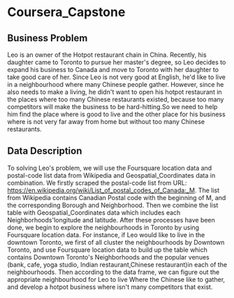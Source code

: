 # Coursera_Capstone

## Business Problem
Leo is an owner of the Hotpot restaurant chain in China. Recently, his daughter came to Toronto to pursue her master's degree, so Leo decides to expand his business to Canada and move to Toronto with her daughter to take good care of her. Since Leo is not very good at English, he'd like to live in a neighbourhood where many Chinese people gather. However, since he also needs to make a living, he didn't want to open his hotpot restaurant in the places where too many Chinese restaurants existed, because too many competitors will make the business to be hard-hitting.So we need to help him find the place where is good to live and the other place for his business where is not very far away from home but without too many Chinese restaurants.

## Data Description
To solving Leo's problem, we will use the Foursquare location data and postal-code list data from Wikipedia and Geospatial_Coordinates data in combination. 
We firstly scraped the postal-code list from URL: https://en.wikipedia.org/wiki/List_of_postal_codes_of_Canada:_M. 
The list from Wikipedia contains Canadian Postal code with the beginning of M, and the corresponding Borough and Neighborhood. Then we combine the list table with Geospatial_Coordinates data which includes each Neighborhoods'longitude and latitude. After these processes have been done, we begin to explore the neighbourhoods in Toronto by using Foursquare location data. For instance, if Leo would like to live in the downtown Toronto, we first of all cluster the neighbourhoods by Downtown Toronto, and use Foursquare location data to build up the table which contains Downtown Toronto's Neighborhoods and the popular venues (bank, cafe, yoga studio, Indian restaurant,Chinese restaurant)in each of the neighbourhoods. Then according to the data frame, we can figure out the appropriate neighbourhood for Leo to live Where the Chinese like to gather, and develop a hotpot business where isn't many competitors that exist.
